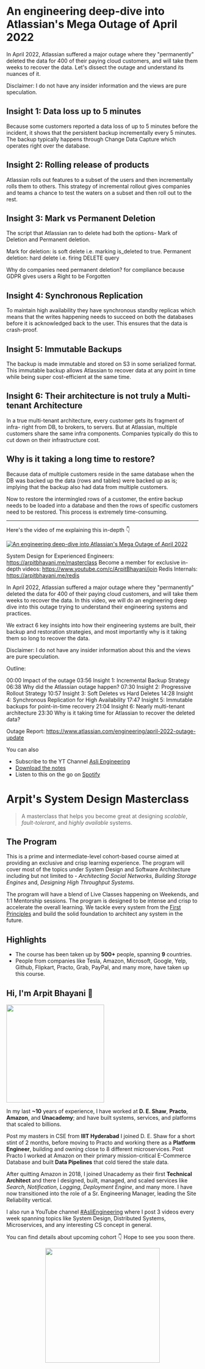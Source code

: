 An engineering deep-dive into Atlassian's Mega Outage of April 2022
===


In April 2022, Atlassian suffered a major outage where they "permanently" deleted the data for 400 of their paying cloud customers, and will take them weeks to recover the data. Let's dissect the outage and understand its nuances of it.

Disclaimer: I do not have any insider information and the views are pure speculation.

## Insight 1: Data loss up to 5 minutes

Because some customers reported a data loss of up to 5 minutes before the incident, it shows that the persistent backup incrementally every 5 minutes. The backup typically happens through Change Data Capture which operates right over the database.

## Insight 2: Rolling release of products

Atlassian rolls out features to a subset of the users and then incrementally rolls them to others. This strategy of incremental rollout gives companies and teams a chance to test the waters on a subset and then roll out to the rest.

## Insight 3: Mark vs Permanent Deletion

The script that Atlassian ran to delete had both the options- Mark of Deletion and Permanent deletion.

Mark for deletion: is soft delete i.e. marking is_deleted to true.
Permanent deletion: hard delete i.e. firing DELETE query

Why do companies need permanent deletion? for compliance because GDPR gives users a Right to be Forgotten

## Insight 4: Synchronous Replication

To maintain high availability they have synchronous standby replicas which means that the writes happening needs to succeed on both the databases before it is acknowledged back to the user. This ensures that the data is crash-proof.

## Insight 5: Immutable Backups

The backup is made immutable and stored on S3 in some serialized format. This immutable backup allows Atlassian to recover data at any point in time while being super cost-efficient at the same time.

## Insight 6: Their architecture is not truly a Multi-tenant Architecture

In a true multi-tenant architecture, every customer gets its fragment of infra- right from DB, to brokers, to servers. But at Atlassian, multiple customers share the same infra components. Companies typically do this to cut down on their infrastructure cost.

## Why is it taking a long time to restore?

Because data of multiple customers reside in the same database when the DB was backed up the data (rows and tables) were backed up as is; implying that the backup also had data from multiple customers.

Now to restore the intermingled rows of a customer, the entire backup needs to be loaded into a database and then the rows of specific customers need to be restored. This process is extremely time-consuming.
<hr />


<p>Here's the video of me explaining this in-depth 👇‍</p>

[![An engineering deep-dive into Atlassian's Mega Outage of April 2022](https://i.ytimg.com/vi/xa-hMF8gku0/mqdefault.jpg)](https://www.youtube.com/watch?v=xa-hMF8gku0)

System Design for Experienced Engineers: https://arpitbhayani.me/masterclass
Become a member for exclusive in-depth videos: https://www.youtube.com/c/ArpitBhayani/join
Redis Internals: https://arpitbhayani.me/redis

In April 2022, Atlassian suffered a major outage where they "permanently" deleted the data for 400 of their paying cloud customers, and will take them weeks to recover the data. In this video, we will do an engineering deep dive into this outage trying to understand their engineering systems and practices.

We extract 6 key insights into how their engineering systems are built, their backup and restoration strategies, and most importantly why is it taking them so long to recover the data.

Disclaimer: I do not have any insider information about this and the views are pure speculation.

Outline:

00:00 Impact of the outage
03:56 Insight 1: Incremental Backup Strategy
06:38 Why did the Atlassian outage happen?
07:30 Insight 2: Progressive Rollout Strategy
10:57 Insight 3: Soft Deletes vs Hard Deletes
14:28 Insight 4: Synchronous Replication for High Availability
17:47 Insight 5: Immutable backups for point-in-time recovery
21:04 Insight 6: Nearly multi-tenant architecture
23:30 Why is it taking time for Atlassian to recover the deleted data?

Outage Report: https://www.atlassian.com/engineering/april-2022-outage-update

You can also
 - Subscribe to the YT Channel [Asli Engineering](https://youtube.com/c/ArpitBhayani)
 - [Download the notes](https://drive.google.com/file/d/1Bp4huBCx-wkG6kCQ5raSujdKID4RLU_y/view?usp=sharing)
 - Listen to this on the go on [Spotify](https://open.spotify.com/show/7qMoamm2iZQrsPVm6IQLoD)

# Arpit's System Design Masterclass

> A masterclass that helps you become great at designing _scalable_, _fault-tolerant_, and _highly available_ systems.

## The Program

This is a prime and intermediate-level cohort-based course aimed at providing an exclusive and crisp learning experience. The program will cover most of the topics under System Design and Software Architecture including but not limited to - _Architecting Social Networks_, _Building Storage Engines_ and, _Designing High Throughput Systems_.

The program will have a blend of Live Classes happening on Weekends, and 1:1 Mentorship sessions. The program is designed to be intense and crisp to accelerate the overall learning. We tackle every system from the [First Principles](https://en.wikipedia.org/wiki/First_principle) and build the solid foundation to architect any system in the future.


## Highlights

 - The course has been taken up by __500+__ people, spanning __9__ countries.
 - People from companies like Tesla, Amazon, Microsoft, Google, Yelp, Github, Flipkart, Practo, Grab, PayPal, and many more, have taken up this course.


## Hi, I'm Arpit Bhayani 👋

<img width="256px" src="https://arpitbhayani.me/static/img/arpit.jpg" />

In my last **~10** years of experience, I have worked at **D. E. Shaw**, **Practo**, **Amazon**, and **Unacademy**; and have built systems, services, and platforms that scaled to billions.

Post my masters in CSE from **IIIT Hyderabad** I joined D. E. Shaw for a short stint of 2 months, before moving to Practo and working there as a **Platform Engineer**, building and owning close to 8 different microservices. Post Practo I worked at Amazon on their primary mission-critical E-Commerce Database and built **Data Pipelines** that cold tiered the stale data.

After quitting Amazon in 2018, I joined Unacademy as their first **Technical Architect** and there I designed, built, managed, and scaled services like _Search_, _Notification_, _Logging_, _Deployment Engine_, and many more. I have now transitioned into the role of a Sr. Engineering Manager, leading the Site Reliability vertical.

I also run a YouTube channel [#AsliEngineering](https://www.youtube.com/c/ArpitBhayani) where I post 3 videos every week spanning topics like System Design, Distributed Systems, Microservices, and any interesting CS concept in general.

You can find details about upcoming cohort 👇‍ Hope to see you soon there.

<center>
<a target="_blank" href="https://arpitbhayani.me/masterclass">
<img src="https://user-images.githubusercontent.com/4745789/137859181-d4499cf4-ce65-4466-8b88-a078ece0f081.PNG" width="300px" />
</a>
</center>